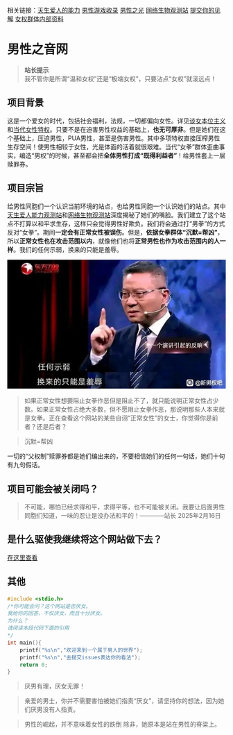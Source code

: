 相关链接：[天生爱人的能力](https://baxi-beef.github.io/link1.html)  [男性游戏收录](https://poet000.github.io/yx/index.html)  [男性之光](https://baxi-beef.github.io/link2.html)  [网络生物观测站](https://d-baxi-beef.github.io/) [提交你的见解](https://github.com/baxi-beef/baxi-beef.github.io/issues) [女权群体内部资料](3-1.jpg)


# 男性之音网

> **站长提示**  
> 我不管你是所谓“温和女权”还是“极端女权”，只要沾点“女权”就滚远点！

## 项目背景

这是一个爱女的时代，包括社会福利，法规，一切都偏向女性。详见[谈女本位主义](https://www.bilibili.com/video/BV1Jf4y1v7b4/?share_source=copy_web&vd_source=2c02efe3185bcef9c111bdb6f9e67e27)和[当代女性特权](https://zhuanlan.zhihu.com/p/15371578273?utm_psn=1858133162523246592)。只要不是在迫害男性权益的基础上，**也无可厚非**。但是她们在这个基础上，压迫男性，PUA男性，甚至是伤害男性。其中多项特权直接压榨男性生存空间！使男性相较于女性，光是体面的活着就很艰难。当代“女拳”群体歪曲事实，编造“男权”的时候，甚至都会把**全体男性打成“既得利益者”**！给男性套上一层赎罪券。


## 项目宗旨

给男性同胞们一个认识当前环境的站点，也给男性同胞一个认识她们的站点。其中[天生爱人能力观测站](./link1.html)和[网络生物观测站](d-baxi-beef.github.io)深度揭秘了她们的嘴脸。我们建立了这个站点不打算以和平求生存，这样只会觉得男性好欺负。我们将会通过打“男拳”的方式反对“女拳”。期间**一定会有正常女性被误伤**。但是，**依据女拳群体“沉默=帮凶”**，所以**正常女性也在攻击范围以内**，就像他们也将**正常男性也作为攻击范围内的人一样**。我们的任何示弱，换来的只能是羞辱。

![](index-1.jpg)

> 如果正常女性想要阻止女拳作恶但是阻止不了，就只能说明正常女性占少数。如果正常女性占绝大多数，但不愿阻止女拳作恶，那说明那些人本来就是女拳。正在查看这个网站的某些自诩“正常女性”的女士，你觉得你是前者？还是后者？

> 沉默=帮凶

一切的“父权制”赎罪券都是她们编出来的，不要相信她们的任何一句话，她们十句有九句假话。

## 项目可能会被关闭吗？

 > 不可能，哪怕已经求得和平，求得平等，也不可能被关闭。我要让后面男性同胞们知道，一味的忍让是没办法和平的！————站长  2025年2月16日

## 是什么驱使我继续将这个网站做下去？

[在这里查看](link1.html)

## 其他

```C++
#include <stdio.h>
/*你可能会问？这个网站是否厌女。
我给你的回答，不仅厌女，而且十分厌女。
为什么？
请阅读本段代码下面的引用
*/
int main(){
    printf("%s\n","欢迎来到一个属于男人的世界");
    printf("%s\n","去提交issues表达你的看法");
    return 0;
}
```

> 厌男有理，厌女无罪！

> 亲爱的男士，你并不需要害怕被她们指责“厌女”，请坚持你的想法，因为她们厌男没有人指责。

> 男性的崛起，并不意味着女性的跌倒
除非，她原本是站在男性的脊梁上。




